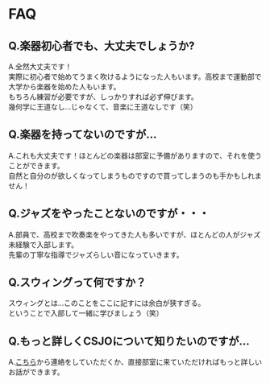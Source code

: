 # FAQ

## Q.楽器初心者でも、大丈夫でしょうか?
A.全然大丈夫です！  
実際に初心者で始めてうまく吹けるようになった人もいます。高校まで運動部で大学から楽器を始めた人もいます。  
もちろん練習が必要ですが、しっかりすれば必ず伸びます。  
幾何学に王道なし…じゃなくて、音楽に王道なしです（笑）

## Q.楽器を持ってないのですが…
A.これも大丈夫です！ほとんどの楽器は部室に予備がありますので、それを使うことができます。  
自然と自分のが欲しくなってしまうものですので買ってしまうのも手かもしれません！

## Q.ジャズをやったことないのですが・・・
A.部員で、高校まで吹奏楽をやってきた人も多いですが、ほとんどの人がジャズ未経験で入部します。  
先輩の丁寧な指導でジャズらしい音になっていきます。

## Q.スウィングって何ですか？
スウィングとは…このことをここに記すには余白が狭すぎる。  
ということで入部して一緒に学びましょう（笑）

## Q.もっと詳しくCSJOについて知りたいのですが…
A.[こちら](herf="./contact.html")から連絡をしていただくか、直接部室に来ていただければもっと詳しいお話ができます。
